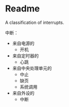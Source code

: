 # Readme
A classification of interrupts.

中断：
- 来自电源的
  - 开机
- 来自定时器的
  - 心跳
- 来自中央处理单元的
  - 中止
  - 缺页
  - 系统调用
- 来自外设的
  - 中断
